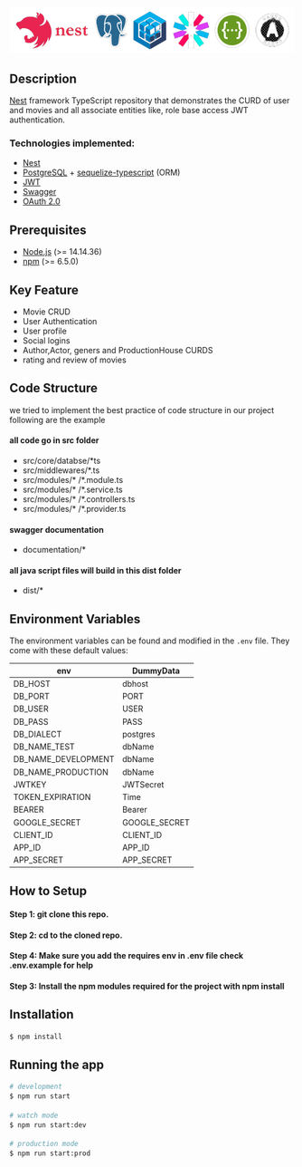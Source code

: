 


![Nest](uploads/logo.png)
## Description

[Nest](https://github.com/nestjs/nest) framework TypeScript repository that demonstrates the CURD of user and movies and all associate entities like, role base access JWT authentication.

### Technologies implemented:
-   [Nest](https://Nestjs.io/)
-   [PostgreSQL](https://www.postgresql.org/) + [sequelize-typescript](https://github.com/RobinBuschmann/sequelize-typescript) (ORM)
-   [JWT](https://jwt.io/)
-   [Swagger](https://swagger.io/)
-   [OAuth 2.0](https://oauth.net/2/)

## Prerequisites

-   [Node.js](https://nodejs.org/) (>= 14.14.36)
-   [npm](https://www.npmjs.com/) (>= 6.5.0)


## Key Feature
- Movie CRUD
- User Authentication
- User profile
- Social logins
- Author,Actor, geners and ProductionHouse CURDS
- rating and review of movies

## Code Structure
  we tried to implement the best practice of code structure in our project following are the example
 
 #### all code go in src folder
  - src/core/databse/*ts
  - src/middlewares/*.ts
  - src/modules/* /*.module.ts
  - src/modules/* /*.service.ts
  - src/modules/* /*.controllers.ts
  - src/modules/* /*.provider.ts
 #### swagger documentation 
  - documentation/*
 #### all java script files will build in this dist folder
  - dist/*

## Environment Variables

The environment variables can be found and modified in the `.env` file. They come with these default values:

| env             |     DummyData      |
|---------------------|---------------|
| DB_HOST             | dbhost        |
| DB_PORT             | PORT          |
| DB_USER             | USER|
| DB_PASS             | PASS  |
| DB_DIALECT          | postgres      |
| DB_NAME_TEST        | dbName        |
| DB_NAME_DEVELOPMENT | dbName        |
| DB_NAME_PRODUCTION  | dbName        |
| JWTKEY              | JWTSecret        |
| TOKEN_EXPIRATION    | Time         |
| BEARER              | Bearer        |
| GOOGLE_SECRET       | GOOGLE_SECRET |
| CLIENT_ID           | CLIENT_ID     |
| APP_ID              | APP_ID        |
| APP_SECRET          | APP_SECRET    |


## How to Setup

#### Step 1: git clone this repo.

#### Step 2: cd to the cloned repo.

#### Step 4: Make sure you add the requires env in .env file check .env.example for help

#### Step 3: Install the npm modules required for the project with npm install


## Installation

```bash
$ npm install
```

## Running the app

```bash
# development
$ npm run start

# watch mode
$ npm run start:dev

# production mode
$ npm run start:prod
```



